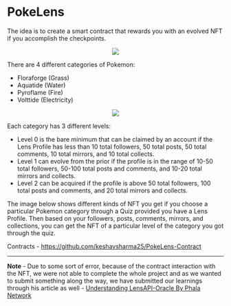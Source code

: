 # PokeLens

The idea is to create a smart contract that rewards you with an evolved NFT if you accomplish the checkpoints.

<p align="center">
<img src="https://github.com/miralsuthar/poke-lens/assets/76066586/1c045a71-a16f-4b9d-a091-448285f916a1">
</p>

There are 4 different categories of Pokemon:
- Floraforge (Grass)
- Aquatide (Water)
- Pyroflame (Fire)
- Volttide (Electricity)

<p align="center">
<img src="https://github.com/miralsuthar/poke-lens/assets/76066586/efe7e31e-690b-4e45-9279-03b1b7edc4f3">
</p>

Each category has 3 different levels:
- Level 0 is the bare minimum that can be claimed by an account if the Lens Profile has less than 10 total followers, 50 total posts, 50 total comments, 10 total mirrors, and 10 total collects.
- Level 1 can evolve from the prior if the profile is in the range of 10-50 total followers, 50-100 total posts and comments, and 10-20 total mirrors and collects.
- Level 2 can be acquired if the profile is above 50 total followers, 100 total posts and comments, and 20 total mirrors and collects.

The image below shows different kinds of NFT you get if you choose a particular Pokemon category through a Quiz provided you have a Lens Profile. Then based on your followers, posts, comments, mirrors, and collections, you can get the NFT of a particular level of the category you got through the quiz.

Contracts - https://github.com/keshavsharma25/PokeLens-Contract

---
**Note** - Due to some sort of error, because of the contract interaction with the NFT, we were not able to complete the whole project and as we wanted to submit something along the way, we have submitted our learnings through his article as well - [Understanding LensAPI-Oracle By Phala Network](https://0xkeshav.hashnode.dev/understanding-lensapi-oracle-by-phala-network)
